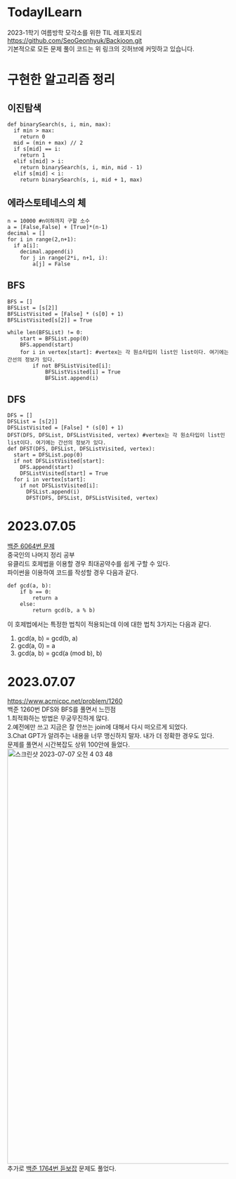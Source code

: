 # TodayILearn
2023-1학기 여름방학 모각소를 위한 TIL 레포지토리<br>
https://github.com/SeoGeonhyuk/Backjoon.git<br>
기본적으로 모든 문제 풀이 코드는 위 링크의 깃허브에 커밋하고 있습니다.<br>
# 구현한 알고리즘 정리
## 이진탐색
```
def binarySearch(s, i, min, max):
  if min > max:
    return 0
  mid = (min + max) // 2
  if s[mid] == i:
    return 1
  elif s[mid] > i:
    return binarySearch(s, i, min, mid - 1)
  elif s[mid] < i:
    return binarySearch(s, i, mid + 1, max)
```
## 에라스토테네스의 체
```
n = 10000 #n이하까지 구할 소수
a = [False,False] + [True]*(n-1)
decimal = []
for i in range(2,n+1):
  if a[i]:
    decimal.append(i)
    for j in range(2*i, n+1, i):
        a[j] = False
```
## BFS
```
BFS = []
BFSList = [s[2]]
BFSListVisited = [False] * (s[0] + 1)
BFSListVisited[s[2]] = True

while len(BFSList) != 0:
    start = BFSList.pop(0)
    BFS.append(start)
    for i in vertex[start]: #vertex는 각 원소타입이 list인 list이다. 여기에는 간선의 정보가 있다.
        if not BFSListVisited[i]:
            BFSListVisited[i] = True
            BFSList.append(i)
```
## DFS
```
DFS = []
DFSList = [s[2]]
DFSListVisited = [False] * (s[0] + 1)
DFST(DFS, DFSList, DFSListVisited, vertex) #vertex는 각 원소타입이 list인 list이다. 여기에는 간선의 정보가 있다.
def DFST(DFS, DFSList, DFSListVisited, vertex): 
  start = DFSList.pop(0)
  if not DFSListVisited[start]:
    DFS.append(start)
    DFSListVisited[start] = True
  for i in vertex[start]:
    if not DFSListVisited[i]:
      DFSList.append(i)
      DFST(DFS, DFSList, DFSListVisited, vertex) 
```
# 2023.07.05
[백준 6064번 문제](https://www.acmicpc.net/problem/6064)<br>
중국인의 나머지 정리 공부<br>
유클리드 호제법을 이용할 경우 최대공약수를 쉽게 구할 수 있다.<br>
파이썬을 이용하여 코드를 작성할 경우 다음과 같다.<br>
```
def gcd(a, b):
    if b == 0:
        return a
    else:
        return gcd(b, a % b)
```
이 호제법에서는 특정한 법칙이 적용되는데 이에 대한 법칙 3가지는 다음과 같다.<br>
1. gcd(a, b) = gcd(b, a)<br>
2. gcd(a, 0) = a<br>
3. gcd(a, b) = gcd(a (mod b), b)<br>
# 2023.07.07
https://www.acmicpc.net/problem/1260<br>
백준 1260번 DFS와 BFS를 풀면서 느낀점<br>
1.최적화하는 방법은 무궁무진하게 많다.<br>
2.예전에만 쓰고 지금은 잘 안쓰는 join에 대해서 다시 떠오르게 되었다.<br>
3.Chat GPT가 알려주는 내용을 너무 맹신하지 말자. 내가 더 정확한 경우도 있다.<br>
문제를 풀면서 시간복잡도 상위 100안에 들었다.<br>
<img width="946" alt="스크린샷 2023-07-07 오전 4 03 48" src="https://github.com/SeoGeonhyuk/TodayILearn/assets/60954160/93da00ca-15bc-40f0-853c-925c951df96f"><br>
추가로 [백준 1764번 듣보잡](https://www.acmicpc.net/problem/1764) 문제도 풀었다.<br>
